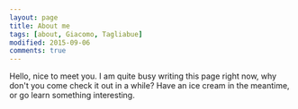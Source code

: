 ```yaml
---
layout: page
title: About me
tags: [about, Giacomo, Tagliabue]
modified: 2015-09-06
comments: true
---
```


Hello, nice to meet you. I am quite busy writing this page right now, why don't you come check it out in a while? Have an ice cream in the meantime, or go learn something interesting.